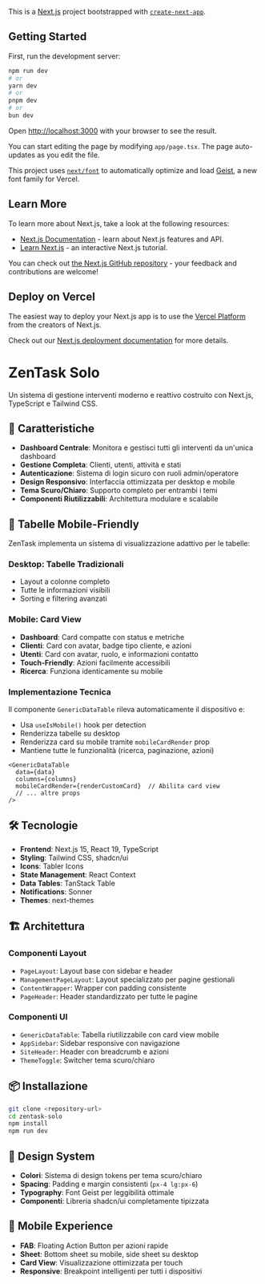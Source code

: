 This is a [Next.js](https://nextjs.org) project bootstrapped with [`create-next-app`](https://nextjs.org/docs/app/api-reference/cli/create-next-app).

## Getting Started

First, run the development server:

```bash
npm run dev
# or
yarn dev
# or
pnpm dev
# or
bun dev
```

Open [http://localhost:3000](http://localhost:3000) with your browser to see the result.

You can start editing the page by modifying `app/page.tsx`. The page auto-updates as you edit the file.

This project uses [`next/font`](https://nextjs.org/docs/app/building-your-application/optimizing/fonts) to automatically optimize and load [Geist](https://vercel.com/font), a new font family for Vercel.

## Learn More

To learn more about Next.js, take a look at the following resources:

- [Next.js Documentation](https://nextjs.org/docs) - learn about Next.js features and API.
- [Learn Next.js](https://nextjs.org/learn) - an interactive Next.js tutorial.

You can check out [the Next.js GitHub repository](https://github.com/vercel/next.js) - your feedback and contributions are welcome!

## Deploy on Vercel

The easiest way to deploy your Next.js app is to use the [Vercel Platform](https://vercel.com/new?utm_medium=default-template&filter=next.js&utm_source=create-next-app&utm_campaign=create-next-app-readme) from the creators of Next.js.

Check out our [Next.js deployment documentation](https://nextjs.org/docs/app/building-your-application/deploying) for more details.

# ZenTask Solo

Un sistema di gestione interventi moderno e reattivo costruito con Next.js, TypeScript e Tailwind CSS.

## 🚀 Caratteristiche

- **Dashboard Centrale**: Monitora e gestisci tutti gli interventi da un'unica dashboard
- **Gestione Completa**: Clienti, utenti, attività e stati
- **Autenticazione**: Sistema di login sicuro con ruoli admin/operatore
- **Design Responsivo**: Interfaccia ottimizzata per desktop e mobile
- **Tema Scuro/Chiaro**: Supporto completo per entrambi i temi
- **Componenti Riutilizzabili**: Architettura modulare e scalabile

## 📱 Tabelle Mobile-Friendly

ZenTask implementa un sistema di visualizzazione adattivo per le tabelle:

### **Desktop**: Tabelle Tradizionali
- Layout a colonne completo
- Tutte le informazioni visibili
- Sorting e filtering avanzati

### **Mobile**: Card View
- **Dashboard**: Card compatte con status e metriche
- **Clienti**: Card con avatar, badge tipo cliente, e azioni
- **Utenti**: Card con avatar, ruolo, e informazioni contatto
- **Touch-Friendly**: Azioni facilmente accessibili
- **Ricerca**: Funziona identicamente su mobile

### Implementazione Tecnica

Il componente `GenericDataTable` rileva automaticamente il dispositivo e:
- Usa `useIsMobile()` hook per detection
- Renderizza tabelle su desktop
- Renderizza card su mobile tramite `mobileCardRender` prop
- Mantiene tutte le funzionalità (ricerca, paginazione, azioni)

```tsx
<GenericDataTable
  data={data}
  columns={columns}
  mobileCardRender={renderCustomCard}  // Abilita card view
  // ... altre props
/>
```

## 🛠 Tecnologie

- **Frontend**: Next.js 15, React 19, TypeScript
- **Styling**: Tailwind CSS, shadcn/ui
- **Icons**: Tabler Icons
- **State Management**: React Context
- **Data Tables**: TanStack Table
- **Notifications**: Sonner
- **Themes**: next-themes

## 🏗 Architettura

### Componenti Layout
- `PageLayout`: Layout base con sidebar e header
- `ManagementPageLayout`: Layout specializzato per pagine gestionali
- `ContentWrapper`: Wrapper con padding consistente
- `PageHeader`: Header standardizzato per tutte le pagine

### Componenti UI
- `GenericDataTable`: Tabella riutilizzabile con card view mobile
- `AppSidebar`: Sidebar responsive con navigazione
- `SiteHeader`: Header con breadcrumb e azioni
- `ThemeToggle`: Switcher tema scuro/chiaro

## 📦 Installazione

```bash
git clone <repository-url>
cd zentask-solo
npm install
npm run dev
```

## 🎨 Design System

- **Colori**: Sistema di design tokens per tema scuro/chiaro
- **Spacing**: Padding e margin consistenti (`px-4 lg:px-6`)
- **Typography**: Font Geist per leggibilità ottimale
- **Componenti**: Libreria shadcn/ui completamente tipizzata

## 📱 Mobile Experience

- **FAB**: Floating Action Button per azioni rapide
- **Sheet**: Bottom sheet su mobile, side sheet su desktop
- **Card View**: Visualizzazione ottimizzata per touch
- **Responsive**: Breakpoint intelligenti per tutti i dispositivi

